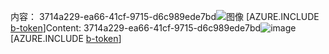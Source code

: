 <span data-ttu-id="a1619-101">内容： 3714a229-ea66-41cf-9715-d6c989ede7bd![图像](5b36d059-4861-4a91-bf80-ff0a1cf885e0.png)
[AZURE.INCLUDE [b-token](2d961da2-bb0c-4d7e-b599-679b7a84b9b3.md)]</span><span class="sxs-lookup"><span data-stu-id="a1619-101">Content: 3714a229-ea66-41cf-9715-d6c989ede7bd![image](5b36d059-4861-4a91-bf80-ff0a1cf885e0.png)
[AZURE.INCLUDE [b-token](2d961da2-bb0c-4d7e-b599-679b7a84b9b3.md)]</span></span>
